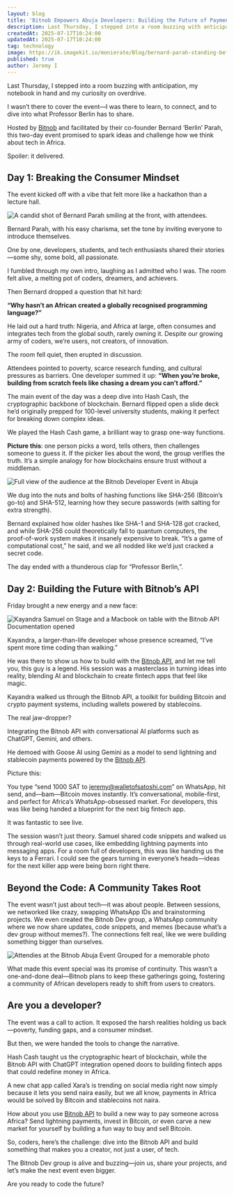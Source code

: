 ```yaml
---
layout: blog
title: 'Bitnob Empowers Abuja Developers: Building the Future of Payment Apps in Africa'
description: Last Thursday, I stepped into a room buzzing with anticipation, my notebook in hand and my curiosity on overdrive.  Hosted by Bitnob in Abuja and facilitated by their co-founder Bernard ‘Berlin’ Parah, this two-day event promised to spark ideas and challenge how we think about tech in Africa.
createdAt: 2025-07-17T10:24:00
updatedAt: 2025-07-17T10:24:00
tag: technology
image: https://ik.imagekit.io/monierate/Blog/bernard-parah-standing-before-an-audience.jpg?updatedAt=1752741508293
published: true
author: Jeremy I
---
```

Last Thursday, I stepped into a room buzzing with anticipation, my notebook in hand and my curiosity on overdrive.

I wasn’t there to cover the event—I was there to learn, to connect, and to dive into what Professor Berlin has to share.

Hosted by [Bitnob](https://bitnob.com) and facilitated by their co-founder Bernard ‘Berlin’ Parah, this two-day event promised to spark ideas and challenge how we think about tech in Africa.

Spoiler: it delivered.

## Day 1: Breaking the Consumer Mindset

The event kicked off with a vibe that felt more like a hackathon than a lecture hall.

![A candid shot of Bernard Parah smiling at the front, with attendees.](https://ik.imagekit.io/monierate/Blog/bernard-parah-standing-before-an-audience.jpg?updatedAt=1752741508293)

Bernard Parah, with his easy charisma, set the tone by inviting everyone to introduce themselves.

One by one, developers, students, and tech enthusiasts shared their stories—some shy, some bold, all passionate.

I fumbled through my own intro, laughing as I admitted who I was. The room felt alive, a melting pot of coders, dreamers, and achievers.

Then Bernard dropped a question that hit hard:

**“Why hasn’t an African created a globally recognised programming language?”**

He laid out a hard truth: Nigeria, and Africa at large, often consumes and integrates tech from the global south, rarely owning it. Despite our growing army of coders, we’re users, not creators, of innovation.

The room fell quiet, then erupted in discussion.

Attendees pointed to poverty, scarce research funding, and cultural pressures as barriers. One developer summed it up: **“When you’re broke, building from scratch feels like chasing a dream you can’t afford.”**

The main event of the day was a deep dive into Hash Cash, the cryptographic backbone of blockchain. Bernard flipped open a slide deck he’d originally prepped for 100-level university students, making it perfect for breaking down complex ideas.

We played the Hash Cash game, a brilliant way to grasp one-way functions.

**Picture this**: one person picks a word, tells others, then challenges someone to guess it. If the picker lies about the word, the group verifies the truth. It’s a simple analogy for how blockchains ensure trust without a middleman.

![Full view of the audience at the Bitnob Developer Event in Abuja](https://ik.imagekit.io/monierate/Blog/full-audience-at-the-bitnob-abuja-event.jpeg?updatedAt=1752741831447)

We dug into the nuts and bolts of hashing functions like SHA-256 (Bitcoin’s go-to) and SHA-512, learning how they secure passwords (with salting for extra strength).

Bernard explained how older hashes like SHA-1 and SHA-128 got cracked, and while SHA-256 could theoretically fall to quantum computers, the proof-of-work system makes it insanely expensive to break. “It’s a game of computational cost,” he said, and we all nodded like we’d just cracked a secret code.

The day ended with a thunderous clap for “Professor Berlin,”.

## Day 2: Building the Future with Bitnob’s API

Friday brought a new energy and a new face:

![Kayandra Samuel on Stage and a Macbook on table with the Bitnob API Documentation opened](https://ik.imagekit.io/monierate/Blog/kayandra-samuel-on-stage-and-a-macbook-on-table-bitnob-api-documentation-opened.jpeg?updatedAt=1752742062025)

Kayandra, a larger-than-life developer whose presence screamed, “I’ve spent more time coding than walking.”

He was there to show us how to build with the [Bitnob API](http://docs.bitnob.com/docs/getting-started), and let me tell you, this guy is a legend. His session was a masterclass in turning ideas into reality, blending AI and blockchain to create fintech apps that feel like magic.

Kayandra walked us through the Bitnob API, a toolkit for building Bitcoin and crypto payment systems, including wallets powered by stablecoins.

The real jaw-dropper?

Integrating the Bitnob API with conversational AI platforms such as ChatGPT, Gemini, and others.

He demoed with Goose AI using Gemini as a model to send lightning and stablecoin payments powered by the [Bitnob API](http://docs.bitnob.com/docs/getting-started).

Picture this:

You type “send 1000 SAT to jeremy@walletofsatoshi.com” on WhatsApp, hit send, and—bam—Bitcoin moves instantly. It’s conversational, mobile-first, and perfect for Africa’s WhatsApp-obsessed market. For developers, this was like being handed a blueprint for the next big fintech app.

It was fantastic to see live.

The session wasn’t just theory. Samuel shared code snippets and walked us through real-world use cases, like embedding lightning payments into messaging apps. For a room full of developers, this was like handing us the keys to a Ferrari. I could see the gears turning in everyone’s heads—ideas for the next killer app were being born right there.


## Beyond the Code: A Community Takes Root

The event wasn’t just about tech—it was about people. Between sessions, we networked like crazy, swapping WhatsApp IDs and brainstorming projects. We even created the Bitnob Dev group, a WhatsApp community where we now share updates, code snippets, and memes (because what’s a dev group without memes?). The connections felt real, like we were building something bigger than ourselves.

![Attendies at the Bitnob Abuja Event Grouped for a memorable photo](https://ik.imagekit.io/monierate/Blog/attendies-group-photos-at-the-bitnob-event.jpg?updatedAt=1752742364360)

What made this event special was its promise of continuity. This wasn’t a one-and-done deal—Bitnob plans to keep these gatherings going, fostering a community of African developers ready to shift from users to creators.

## Are you a developer?

The event was a call to action. It exposed the harsh realities holding us back—poverty, funding gaps, and a consumer mindset.

But then, we were handed the tools to change the narrative.

Hash Cash taught us the cryptographic heart of blockchain, while the Bitnob API with ChatGPT integration opened doors to building fintech apps that could redefine money in Africa.

A new chat app called Xara’s is trending on social media right now simply because it lets you send naira easily, but we all know, payments in Africa would be solved by Bitcoin and stablecoins not naira.

How about you use [Bitnob API](http://docs.bitnob.com/docs/getting-started) to build a new way to pay someone across Africa? Send lightning payments, invest in Bitcoin, or even carve a new market for yourself by building a fun way to buy and sell Bitcoin.

So, coders, here’s the challenge: dive into the Bitnob API and build something that makes you a creator, not just a user, of tech.

The Bitnob Dev group is alive and buzzing—join us, share your projects, and let’s make the next event even bigger.

Are you ready to code the future?
